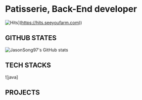 # Patisserie, Back-End developer
![Hits](https://hits.seeyoufarm.com/api/count/incr/badge.svg?url=https%3A%2F%2Fgithub.com%2FJasonSong97&count_bg=%234B6CBF&title_bg=%23555555&icon=&icon_color=%23E7E7E7&title=hits&edge_flat=false)](https://hits.seeyoufarm.com))
## GITHUB STATES 
![JasonSong97's GitHub stats](https://github-readme-stats.vercel.app/api?username=JasonSong97)

## TECH STACKS
![java]
## PROJECTS
